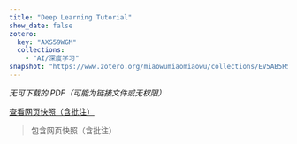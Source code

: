```yaml
---
title: "Deep Learning Tutorial"
show_date: false
zotero:
  key: "AXS59WGM"
  collections:
    - "AI/深度学习"
snapshot: "https://www.zotero.org/miaowumiaomiaowu/collections/EV5AB5R5/items/AXS59WGM/attachment/TINV5WXK/reader"
---
```


_无可下载的 PDF（可能为链接文件或无权限）_

[查看网页快照（含批注）](https://www.zotero.org/miaowumiaomiaowu/collections/EV5AB5R5/items/AXS59WGM/attachment/TINV5WXK/reader)

> 包含网页快照（含批注）
